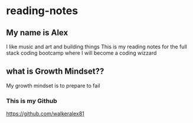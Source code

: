 # reading-notes
## My name is Alex 
I like music and art and building things
This is my reading notes for the full stack coding bootcamp where I will become a coding wizzard
## what is Growth Mindset??
My growth mindset is to prepare to fail
### This is my Github
https://github.com/walkeralex81

